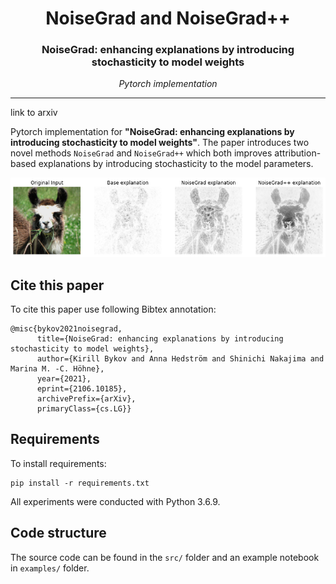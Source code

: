 <h1 align="center"><b>NoiseGrad and NoiseGrad++</b></h1>
<h3 align="center"><b>NoiseGrad: enhancing explanations by introducing stochasticity to model weights</b></h3>
<p align="center">
  <i>Pytorch implementation</i>
</p> 
 
--------------

link to arxiv

Pytorch implementation for **"NoiseGrad: enhancing explanations by introducing stochasticity to model weights"**. The paper introduces two novel methods `NoiseGrad` and `NoiseGrad++` which both improves attribution-based explanations by introducing stochasticity to the model parameters.

<p align="center">
  <img src="samples/resulting_explanation.png" alt="Visualization of baseline, NoiseGrad and NoiseGrad++ explanations using (Integrated Gradient) as XAI method." width="512"/>  
</p>

## Cite this paper

To cite this paper use following Bibtex annotation:

	@misc{bykov2021noisegrad,
	      title={NoiseGrad: enhancing explanations by introducing stochasticity to model weights}, 
	      author={Kirill Bykov and Anna Hedström and Shinichi Nakajima and Marina M. -C. Höhne},
	      year={2021},
	      eprint={2106.10185},
	      archivePrefix={arXiv},
	      primaryClass={cs.LG}}

## Requirements

To install requirements:

```setup
pip install -r requirements.txt
```

All experiments were conducted with Python 3.6.9.

## Code structure

The source code can be found in the `src/` folder and an example notebook in `examples/` folder.

